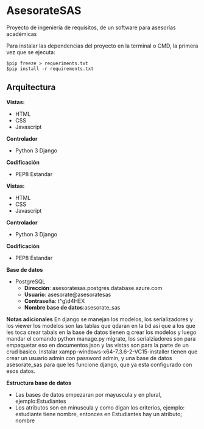 # AsesorateSAS
Proyecto de ingeniería de requisitos, de un software para asesorías académicas

Para instalar las dependencias del proyecto en la terminal o CMD, la primera vez que se ejecuta:
```Terminal
$pip freeze > requeriments.txt
$pip install -r requirements.txt
```

## Arquitectura

**Vistas:** 
 - HTML
 - CSS
 - Javascript
 
**Controlador**
 - Python 3 Django
 
**Codificación**
 - PEP8 Estandar
 

**Vistas:** 
 - HTML
 - CSS
 - Javascript
 
**Controlador**
 - Python 3 Django
 
 
**Codificación**
 - PEP8 Estandar
 
**Base de datos**
- PostgreSQL
  - **Dirección**: asesoratesas.postgres.database.azure.com
  - **Usuario**: asesorate@asesoratesas
  - **Contraseña**: t^g\d4HEX
  - **Nombre base de datos**:asesorate_sas

 **Notas adicionales**
 En django se manejan los modelos, los serializadores y los viewer
 los modelos son las tablas que qdaran en la bd asi que a los que 
 les toca crear tabals en la base de datos tienen q crear los modelos
 y luego mandar el comando python manage.py migrate, los serialziadores
 son para empaquetar eso en documentos json y las vistas son para 
 la parte de un crud basico. Instalar xampp-windows-x64-7.3.6-2-VC15-installer
 tienen que crear un usuario admin con password admin, y una base de datos 
 asesorate_sas para que les funcione django, que ya esta configurado con esos
 datos. 
 
 **Estructura base de datos**
 - Las bases de datos empezaran por mayuscula y en plural, ejemplo:Estudiantes
 - Los atributos son en minuscula y como digan los criterios, ejemplo: estudiante tiene nombre, entonces en Estudiantes hay un atributo; nombre
